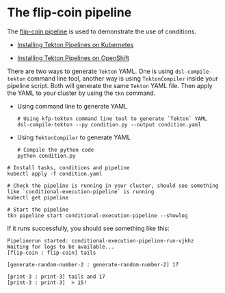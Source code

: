 # The flip-coin pipeline

The [flip-coin pipeline](https://github.com/kubeflow/pipelines/blob/master/samples/core/condition/condition.py)
is used to demonstrate the use of conditions.

* [Installing Tekton Pipelines on Kubernetes](https://github.com/tektoncd/pipeline/blob/master/docs/install.md#installing-tekton-pipelines-on-kubernetes) 

* [Installing Tekton Pipelines on OpenShift](https://github.com/tektoncd/pipeline/blob/master/docs/install.md#installing-tekton-pipelines-on-openshift)

There are two ways to generate `Tekton` YAML. One is using `dsl-compile-tekton` command line tool, another way is using `TektonCompiler` inside your pipeline script. Both will generate the same `Tekton` YAML file. Then apply the YAML to your cluster by using the `tkn` command.

* Using command line to generate YAML

    ```
    # Using kfp-tekton command line tool to generate `Tekton` YAML
    dsl-compile-tekton --py condition.py --output condition.yaml
    ```

* Using `TektonCompiler` to generate YAML
    ```
    # Compile the python code
    python condition.py
    ```

```
# Install tasks, conditions and pipeline
kubectl apply -f condition.yaml

# Check the pipeline is running in your cluster, should see something like `conditional-execution-pipeline` is running
kubectl get pipeline

# Start the pipeline
tkn pipeline start conditional-execution-pipeline --showlog
```

If it runs successfully, you should see something like this:
```
Pipelinerun started: conditional-execution-pipeline-run-vjkhz
Waiting for logs to be available...
[flip-coin : flip-coin] tails

[generate-random-number-2 : generate-random-number-2] 17

[print-3 : print-3] tails and 17
[print-3 : print-3]  > 15!
```

